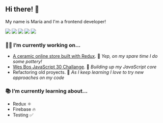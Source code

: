 ## Hi there! 👋

My name is María and I'm a frontend developer!  

<img src="https://img.shields.io/badge/html5%20-%23E34F26.svg?&style=flat&logo=html5&logoColor=white"/> <img src="https://img.shields.io/badge/css3%20-%231572B6.svg?&style=flat&logo=css3&logoColor=white"/> <img src="https://img.shields.io/badge/SASS%20-hotpink.svg?&style=flat&logo=SASS&logoColor=white"/>
 <img src="https://img.shields.io/badge/javascript%20-%23323330.svg?&style=flat&logo=javascript&logoColor=%23F7DF1E"/> <img src="https://img.shields.io/badge/react%20-%2320232a.svg?&style=flat&logo=react&logoColor=%2361DAFB"/> 


### 👩‍💻 I’m currently working on... 
- [A ceramic online store built with Redux](https://github.com/mariaozamiz/gallery). 🍶 *Yep, on my spare time I do some pottery!*
- [Wes Bos JavaScript 30 Challange](https://github.com/mariaozamiz/javascript-30). 💪 *Building up my JavaScript core*
- Refactoring old proyects. 🧰 *As I keep learning I love to try new approaches on my code*

### 📚 I’m currently learning about...
- Redux ⚛️
- Firebase 🔥
- Testing ✅
